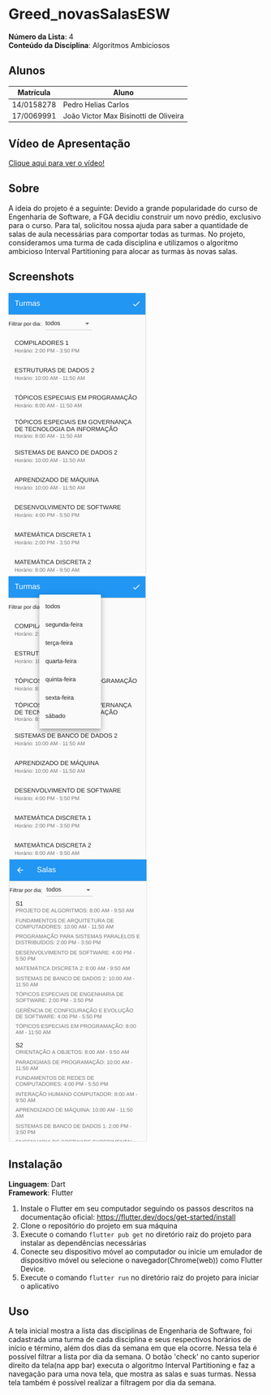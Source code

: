 # Greed_novasSalasESW

**Número da Lista**: 4<br>
**Conteúdo da Disciplina**: Algoritmos Ambiciosos<br>

## Alunos
|Matrícula | Aluno |
| -- | -- |
| 14/0158278  |  Pedro Helias Carlos |
| 17/0069991	 |  João Victor Max Bisinotti de Oliveira |


## Vídeo de Apresentação

[Clique aqui para ver o vídeo!](https://unbbr.sharepoint.com/sites/Algoritmo262/Documentos%20Compartilhados/General/Recordings/Nova%20reuni%C3%A3o-20230529_192649-Meeting%20Recording.mp4?web=1)


## Sobre

A ideia do projeto é a seguinte: Devido a grande popularidade do curso de Engenharia de Software, a FGA decidiu construir um novo prédio, exclusivo para o curso. Para tal, solicitou nossa ajuda para saber a quantidade de salas de aula necessárias para comportar todas as turmas. 
No projeto, consideramos uma turma de cada disciplina e utilizamos o algoritmo ambicioso Interval Partitioning para alocar as turmas às novas salas. 


## Screenshots
![Passo 1](./app_images/image1.png)
![Passo 2](./app_images/image2.png)
![Passo 3](./app_images/image3.png)

## Instalação
**Linguagem**: Dart<br>
**Framework**: Flutter<br>

1. Instale o Flutter em seu computador seguindo os passos descritos na documentação oficial: https://flutter.dev/docs/get-started/install
2. Clone o repositório do projeto em sua máquina
3. Execute o comando `flutter pub get` no diretório raiz do projeto para instalar as dependências necessárias
4. Conecte seu dispositivo móvel ao computador ou inicie um emulador de dispositivo móvel ou selecione o navegador(Chrome(web)) como Flutter Device.
5. Execute o comando `flutter run` no diretório raiz do projeto para iniciar o aplicativo

## Uso
A tela inicial mostra a lista das disciplinas de Engenharia de Software, foi cadastrada uma turma de cada disciplina e seus respectivos horários de início e término, além dos dias da semana em que ela ocorre. Nessa tela é possível filtrar a lista por dia da semana.
O botão 'check' no canto superior direito da tela(na app bar) executa o algoritmo Interval Partitioning e faz a navegação para uma nova tela, que mostra as salas e suas turmas. Nessa tela também é possível realizar a filtragem por dia da semana.
